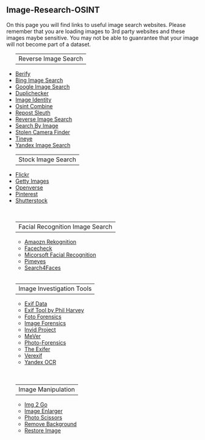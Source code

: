 ## Image-Research-OSINT
<p>On this page you will find links to useful image search websites. Please remember that you are loading images to 3rd party websites and these images maybe sensitive. You may not be able to guanrantee that your image will not become part of a dataset.</p> 
<ul>
<table>
  <tr>
    <td>Reverse Image Search</td>
  </tr>
</table>
 <li><a href="https://berify.com/">Berify</a></li>
 <li><a href="https://bing.com/images/feed/">Bing Image Search</a></li>
 <li><a href="https://images.google.com/">Google Image Search</a></li>
 <li><a href="https://duplichecker.com/reverse-image-search.php">Duplichecker</a></li>
 <li><a href="https://imageidentify.com/">Image Identity</a></li>
 <li><a href="https://osintcombine.com/reverse-image-analyzer/">Osint Combine</a></li>
 <li><a href="https://www.repostsleuth.com/search">Repost Sleuth</a></li>
 <li><a href="https://reverse-image-search.org/">Reverse Image Search</a></li>
 <li><a href="https://chrome.google.com/webstore/detail/search-by-image/cnojnbdhbhnkbcieeekonklommdnndci?hl=en">Search By Image</a></li>
 <li><a href="https://stolencamerafinder.com/">Stolen Camera Finder</a></li>
 <li><a href="https://tineye.com/">Tineye</a></li>
 <li><a href="https://yandex.com/images/">Yandex Image Search</a></li>
</ul>
<ul>
 <table>
    <tr>
      <td>Stock Image Search</td>
    </tr>
</table>
 <li><a href="https://flickr.com/">Flickr</a></li>
 <li><a href="https://gettyimages.com/">Getty Images</li>
 <li><a href="https://openverse.org/">Openverse</a></li>
 <li><a href="https://pinterest.com/">Pinterest</a></li>
 <li><a href="https://shutterstock.com/">Shutterstock</a></li>
</ul>
<br/>
<ul>
<table>
   <tr>
    <td>Facial Recognition Image Search</td>
  </tr>
</table>  
<ul>  
 <li><a href="https://aws.amazon.com/rekognition/?nc2=h_ql_prod_ml_rek/">Amaozn Rekognition</a></li>
 <li><a href="https://facecheck.id/">Facecheck</a></li>
 <li><a href="https://azure.microsoft.com/en-au/products/cognitive-services/face/">Micorsoft Facial Recognition</a></li>
 <li><a href="https://pimeyes.com/en">Pimeyes</a></li>
 <li><a href="https://search4faces.com/en/">Search4Faces</a></li>
</ul>  
<br/>
<table>
  <tr>
    <td>Image Investigation Tools</td>
  </tr>
</table>
<ul>  
 <li><a href="https://exifdata.com/">Exif Data</a></li>
 <li><a href="https://exiftool.org/">Exif Tool by Phil Harvey</a></li>
 <li><a href="https://fotoforensics.com/">Foto Forensics</a></li>
 <li><a href="https://imageforensic.org/">Image Forensics</a></li>
 <li><a href="https://invid-project.eu/">Invid Project</a></li>
 <li><a href="https://mever.iti.gr/forensics/">MeVer</a></li>
 <li><a href="https://29a.ch/photo-forensics/#forensic-magnifier">Photo-Forensics</a></li>
 <li><a href="https://www.thexifer.net/">The Exifer</a></li>
 <li><a href="https://www.verexif.com/en/">Verexif</a></li>
 <li><a href="https://translate.yandex.com/ocr">Yandex OCR</a></li>
</ul>  
<br></br>  
<table>
  <tr>
    <td>Image Manipulation</td>
  </tr>
</table>
<ul>
 <li><a href="https://img2go.com/">Img 2 Go</a></li>
 <li><a href="https://imglarger.com/">Image Enlarger</a></li>
 <li><a href="https://photoscissors.com/">Photo Scissors</a></li>
 <li><a href="https://www.remove.bg/">Remove Background</a></li>
 <li><a href="https://www.restorephotos.io/">Restore Image</a></li>
</ul>
